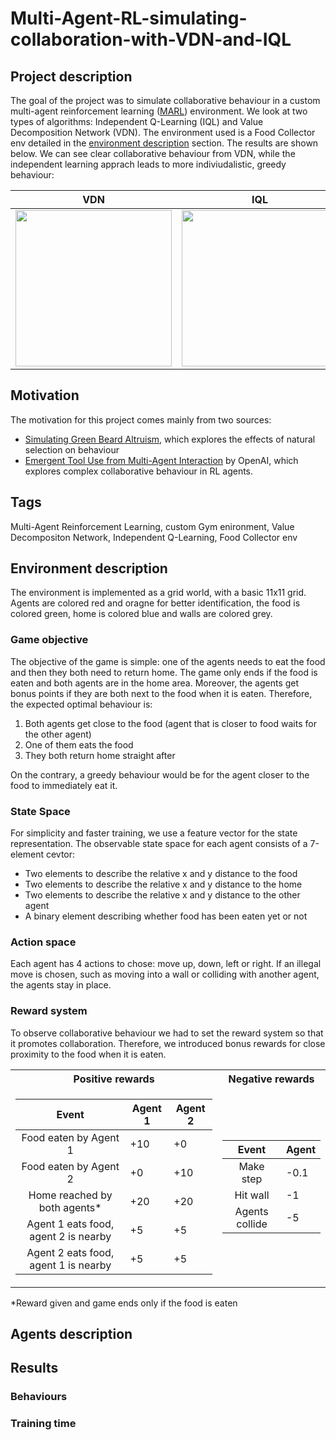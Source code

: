 # Multi-Agent-RL-simulating-collaboration-with-VDN-and-IQL

## Project description
The goal of the project was to simulate collaborative behaviour in a custom multi-agent reinforcement learning ([MARL](https://en.wikipedia.org/wiki/Multi-agent_reinforcement_learning)) environment. We look at two types of algorithms: Independent Q-Learning (IQL) and Value Decomposition Network (VDN). The environment used is a Food Collector env detailed in the [environment description](#environment-description) section. The results are shown below. We can see clear collaborative behaviour from VDN, while the independent learning apprach leads to more indiviudalistic, greedy behaviour:


VDN             |  IQL
:-------------------------:|:-------------------------:
<a><img src="https://user-images.githubusercontent.com/74935134/161282878-4cc5a9cb-c68a-4e93-8a12-e50dfb491263.gif" align="middle" width="250" height="250"/>  |  <a><img src="https://user-images.githubusercontent.com/74935134/161281461-926ef432-d1c1-4a29-97be-c184871dce8b.gif" align="middle" width="250" height="250"/>

## Motivation
The motivation for this project comes mainly from two sources:
- [Simulating Green Beard Altruism](https://www.youtube.com/watch?v=goePYJ74Ydg), which explores the effects of natural selection on behaviour
- [Emergent Tool Use from Multi-Agent Interaction](https://arxiv.org/abs/1909.07528) by OpenAI, which explores complex collaborative behaviour in RL agents.
  
## Tags
Multi-Agent Reinforcement Learning, custom Gym enironment, Value Decompositon Network, Independent Q-Learning, Food Collector env

## Environment description
The environment is implemented as a grid world, with a basic 11x11 grid. Agents are colored red and oragne for better identification, the food is colored green, home is colored blue and walls are colored grey.
 
### Game objective
The objective of the game is simple: one of the agents needs to eat the food and then they both need to return home. The game only ends if the food is eaten and both agents are in the home area. Moreover, the agents get bonus points if they are both next to the food when it is eaten. Therefore, the expected optimal behaviour is:
1. Both agents get close to the food (agent that is closer to food waits for the other agent)
2. One of them eats the food
3. They both return home straight after

On the contrary, a greedy behaviour would be for the agent closer to the food to immediately eat it.
  
### State Space
For simplicity and faster training, we use a feature vector for the state representation. The observable state space for each agent consists of a 7-element cevtor:
- Two elements to describe the relative x and y distance to the food
- Two elements to describe the relative x and y distance to the home
- Two elements to describe the relative x and y distance to the other agent
- A binary element describing whether food has been eaten yet or not

### Action space
Each agent has 4 actions to chose: move up, down, left or right. If an illegal move is chosen, such as moving into a wall or colliding with another agent, the agents stay in place.

### Reward system
To observe collaborative behaviour we had to set the reward system so that it promotes collaboration. Therefore, we introduced bonus rewards for close proximity to the food when it is eaten.
 
  
<table>
<tr><th> Positive rewards </th><th> Negative rewards </th></tr>
<tr><td>

|                 Event                | Agent 1 | Agent 2 |
|:------------------------------------:|---------|---------|
| Food eaten by Agent 1                | +10     | +0      |
| Food eaten by Agent 2                | +0      | +10     |
| Home reached by both agents*         | +20     | +20     |
| Agent 1 eats food, agent 2 is nearby | +5      | +5      |
| Agent 2 eats food, agent 1 is nearby | +5      | +5      |

</td><td>

|       Event      | Agent |
|:----------------:|-------|
| Make step        | -0.1  |
| Hit wall         | -1    |
| Agents collide   | -5    |

</td></tr> </table>
  
*Reward given and game ends only if the food is eaten
  
  
## Agents description

## Results

### Behaviours

### Training time

 
